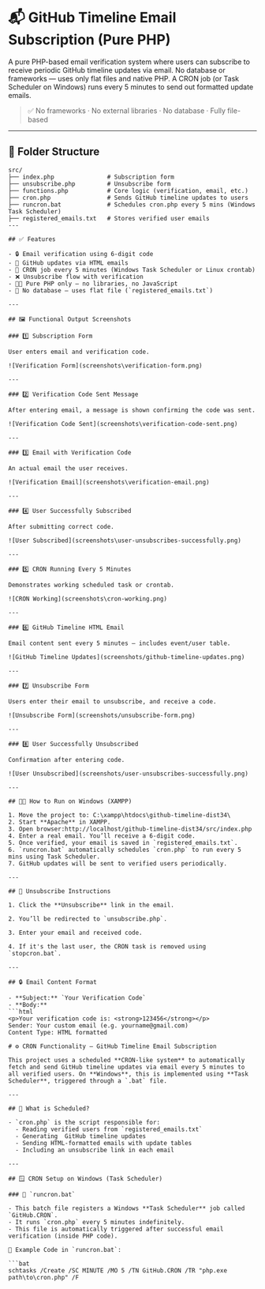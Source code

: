 # 📬 GitHub Timeline Email Subscription (Pure PHP)

A pure PHP-based email verification system where users can subscribe to receive periodic GitHub timeline updates via email. No database or frameworks — uses only flat files and native PHP. A CRON job (or Task Scheduler on Windows) runs every 5 minutes to send out formatted update emails.

> ✅ No frameworks · No external libraries · No database · Fully file-based

---

## 📁 Folder Structure

```plaintext
src/
├── index.php               # Subscription form
├── unsubscribe.php         # Unsubscribe form
├── functions.php           # Core logic (verification, email, etc.)
├── cron.php                # Sends GitHub timeline updates to users
├── runcron.bat             # Schedules cron.php every 5 mins (Windows Task Scheduler)
├── registered_emails.txt   # Stores verified user emails
---

## ✅ Features

- 🔒 Email verification using 6-digit code  
- 📩 GitHub updates via HTML emails  
- 🔁 CRON job every 5 minutes (Windows Task Scheduler or Linux crontab)  
- ❌ Unsubscribe flow with verification  
- 🧑‍💻 Pure PHP only — no libraries, no JavaScript  
- 📜 No database — uses flat file (`registered_emails.txt`)  

---

## 🖼️ Functional Output Screenshots

### 1️⃣ Subscription Form

User enters email and verification code.

![Verification Form](screenshots\verification-form.png)

---

### 2️⃣ Verification Code Sent Message

After entering email, a message is shown confirming the code was sent.

![Verification Code Sent](screenshots\verification-code-sent.png)

---

### 3️⃣ Email with Verification Code

An actual email the user receives.

![Verification Email](screenshots\verification-email.png)

---

### 4️⃣ User Successfully Subscribed

After submitting correct code.

![User Subscribed](screenshots\user-unsubscribes-successfully.png)

---

### 5️⃣ CRON Running Every 5 Minutes

Demonstrates working scheduled task or crontab.

![CRON Working](screenshots\cron-working.png)

---

### 6️⃣ GitHub Timeline HTML Email

Email content sent every 5 minutes — includes event/user table.

![GitHub Timeline Updates](screenshots/github-timeline-updates.png)

---

### 7️⃣ Unsubscribe Form

Users enter their email to unsubscribe, and receive a code.

![Unsubscribe Form](screenshots/unsubscribe-form.png)

---

### 8️⃣ User Successfully Unsubscribed

Confirmation after entering code.

![User Unsubscribed](screenshots/user-unsubscribes-successfully.png)

---

## 🧑‍💻 How to Run on Windows (XAMPP)

1. Move the project to: C:\xampp\htdocs\github-timeline-dist34\
2. Start **Apache** in XAMPP.
3. Open browser:http://localhost/github-timeline-dist34/src/index.php
4. Enter a real email. You’ll receive a 6-digit code.
5. Once verified, your email is saved in `registered_emails.txt`.
6. `runcron.bat` automatically schedules `cron.php` to run every 5 mins using Task Scheduler.
7. GitHub updates will be sent to verified users periodically.

---

## 🛑 Unsubscribe Instructions

1. Click the **Unsubscribe** link in the email.

2. You’ll be redirected to `unsubscribe.php`.

3. Enter your email and received code.

4. If it's the last user, the CRON task is removed using `stopcron.bat`.

---

## 🔒 Email Content Format

- **Subject:** `Your Verification Code`
- **Body:**  
```html
<p>Your verification code is: <strong>123456</strong></p>
Sender: Your custom email (e.g. yourname@gmail.com)
Content Type: HTML formatted

# ⚙️ CRON Functionality – GitHub Timeline Email Subscription

This project uses a scheduled **CRON-like system** to automatically fetch and send GitHub timeline updates via email every 5 minutes to all verified users. On **Windows**, this is implemented using **Task Scheduler**, triggered through a `.bat` file.

---

## 🧩 What is Scheduled?

- `cron.php` is the script responsible for:
  - Reading verified users from `registered_emails.txt`
  - Generating  GitHub timeline updates
  - Sending HTML-formatted emails with update tables
  - Including an unsubscribe link in each email

---

## 🪟 CRON Setup on Windows (Task Scheduler)

### 🔁 `runcron.bat`

- This batch file registers a Windows **Task Scheduler** job called `GitHub.CRON`.
- It runs `cron.php` every 5 minutes indefinitely.
- This file is automatically triggered after successful email verification (inside PHP code).

📄 Example Code in `runcron.bat`:

```bat
schtasks /Create /SC MINUTE /MO 5 /TN GitHub.CRON /TR "php.exe path\to\cron.php" /F



